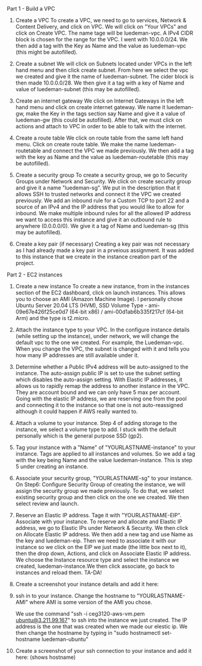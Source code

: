 Part 1 - Build a VPC
1. Create a VPC
To create a VPC, we need to go to services, Network & Content Delivery, and click on VPC. We will click on "Your VPCs" and click on Create VPC. The name tage will be luedeman-vpc. A IPv4 CIDR block is chosen for the range for the VPC. I went with 10.0.0.0/24. 
We then add a tag with the Key as Name and the value as luedeman-vpc (this might be autofilled). 

2. Create a subnet
We will click on Subnets located under VPCs in the left hand menu and then click create subnet. From here we select the vpc we created and give it the name of luedeman-subnet. The cider block is then made 10.0.0.0/28. We then give it a tag with a key of Name and value of luedeman-subnet (this may be autofilled). 

3. Create an internet gateway
We click on Internet Gateways in the left hand menu and click on create internet gateway. 
We name it luedeman-gw, make the Key in the tags section say Name and give it a value of luedeman-gw (this could be autofilled). 
After that, we must click on actions and attach to VPC in order to be able to talk with the internet. 

4. Create a route table
We click on route table from the same left hand menu. Click on create route table. 
We make the name luedeman-routetable and connect the VPC we made previously. We then add a tag with the key as Name and the value as luedeman-routetable (this may be autofilled). 

5. Create a security group
To create a security group, we go to Security Groups under Network and Security. We click on create security group and give it a name "luedeman-sg". 
We put in the description that it allows SSH to trusted networks and connect it the VPC we created previously. We add an inbound rule for a Custom TCP to port 22 and a source of an IPv4 and the IP address that you would like to allow for inbound. We make multiple inbound rules for all the allowed IP address we want to access this instance and give it an outbound rule to anywhere (0.0.0.0/0). We give it a tag of Name and luedeman-sg (this may be autofilled). 

6. Create a key pair (if necessary)
Creating a key pair was not necessary as I had already made a key pair in a prveious assignment. It was added to this instance that we create in the instance creation part of the project. 

Part 2 -  EC2 instances 
1. Create a new instance
    To create a new instance, from in the instances section of the EC2 dashboard, click on launch instances. This allows you to choose an AMI (Amazon Machine Image). I personally chose Ubuntu Server 20.04 LTS (HVM), SSD Volume Type - ami-09e67e426f25ce0d7 (64-bit x86) / ami-00d1ab6b335f217cf (64-bit Arm) and the type is t2.micro. 

2. Attach the instance type to your VPC. 
    In the configure instance details (while setting up the instance), under network, we will change the default vpc to the one we created. For example, the Luedeman-vpc. 
    When you change the VPC, the subnet is changed with it and tells you how many IP addresses are still available under it. 

3. Determine whether a Public IPv4 address will be auto-assigned to the instance. 
    The auto-assign public IP is set to use the subnet setting which disables the auto-assign setting. 
    With Elastic IP addresses, it allows us to rapidly remap the address to another instance in the VPC. They are account bound and we can only have 5 max per account. 
    Going with the elastic IP address, we are reserving one from the pool and connecting it to the instance so that one is not auto-reassigned although it could happen if AWS really wanted to. 

4. Attach a volume to your instance. 
    Step 4 of adding storage to the instance, we select a volume type to add. I stuck with the default personally which is the general purpose SSD (gp2).

5. Tag your instance with a "Name" of "YOURLASTNAME-instance" to your instance. 
    Tags are applied to all instances and volumes. So we add a tag with the key being Name and the value luedeman-instance. This is step 5 under creating an instance. 

6. Associate your security group, "YOURLASTNAME-sg" to your instance. 
    On Step6: Configure Security Group of creating the instance, we will assign the security group we made previously. To do that, we select existing security group and then click on the one we created. We then select review and launch. 

7. Reserve an Elastic IP address. Tage it with "YOURLASTNAME-EIP". Associate with your instance. 
    To reserve and allocate and Elastic IP address, we go to Elastic IPs under Network & Security. We then click on Allocate Elastic IP address. We then add a new tag and use Name as the key and luedeman-eip. 
    Then we need to associate it with our instance so we click on the EIP we just made (the little box next to it), then the drop down, Actions, and click on Associate Elastic IP address. We choose the Instance resource type and select the instance we created, luedeman-instance.We then click associate, go back to instances and reload them. TA-DA! 

8. Create a screenshot your instance details and add it here: 


9. ssh in to your instance. Change the hostname to "YOURLASTNAME-AMI" where AMI is some version of the AMI you chose. 
    
    We use the command "ssh -i ceg3120-aws-vm.pem ubuntu@3.211.99.167" to ssh into the instance we just created. The IP address is the one that was created when we made our elestic ip. 
    We then change the hostname by typing in "sudo hostnamectl set-hostname luedeman-ubuntu"

10. Create a screenshot of your ssh connection to your instance and add it here: (shows hostname)